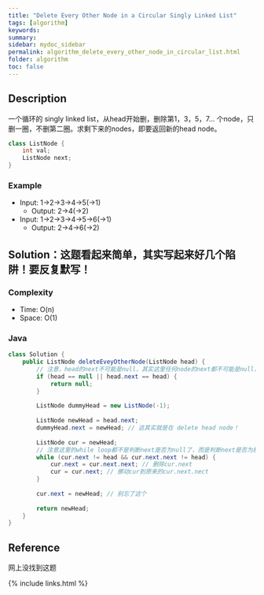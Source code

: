 ```yaml
---
title: "Delete Every Other Node in a Circular Singly Linked List"
tags: [algorithm]
keywords:
summary:
sidebar: mydoc_sidebar
permalink: algorithm_delete_every_other_node_in_circular_list.html
folder: algorithm
toc: false
---
```


## Description
一个循环的 singly linked list，从head开始删，删除第1，3，5，7... 个node，只删一圈，不删第二圈。求剩下来的nodes，即要返回新的head node。
```java
class ListNode {
    int val;
    ListNode next;
}
```

### Example
* Input: 1->2->3->4->5(->1)
  * Output: 2->4(->2)
* Input: 1->2->3->4->5->6(->1)
  * Output: 2->4->6(->2)

## Solution：这题看起来简单，其实写起来好几个陷阱！要反复默写！

### Complexity
* Time: O(n)
* Space: O(1)

### Java
```java
class Solution {
    public ListNode deleteEveyOtherNode(ListNode head) {
        // 注意，head的next不可能是null，其实这里任何node的next都不可能是null，因为是循环list
        if (head == null || head.next == head) {
            return null;
        }
        
        ListNode dummyHead = new ListNode(-1);
        
        ListNode newHead = head.next;
        dummyHead.next = newHead; // 这其实就是在 delete head node！
        
        ListNode cur = newHead;
        // 注意这里的while loop都不是判断next是否为null了，而是判断next是否为原本的head
        while (cur.next != head && cur.next.next != head) {
            cur.next = cur.next.next; // 删除cur.next
            cur = cur.next; // 挪动cur到原来的cur.next.nect
        }
        
        cur.next = newHead; // 别忘了这个
        
        return newHead;
    }
}
```

## Reference
网上没找到这题

{% include links.html %}
